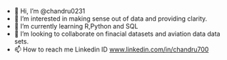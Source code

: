 - 👋 Hi, I’m @chandru0231
- 👀 I’m interested in making sense out of data and providing clarity.  
- 🌱 I’m currently learning R,Python and SQL 
- 💞️ I’m looking to collaborate on finacial datasets and aviation data data sets. 
- 📫 How to reach me Linkedin ID www.linkedin.com/in/chandru700


<!---
chandru0231/chandru0231 is a ✨ special ✨ repository because its `README.md` (this file) appears on your GitHub profile.
You can click the Preview link to take a look at your changes.
--->

